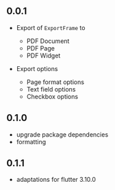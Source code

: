 ## 0.0.1

* Export of `ExportFrame` to
    * PDF Document
    * PDF Page
    * PDF Widget

* Export options
    * Page format options
    * Text field options
    * Checkbox options

## 0.1.0

* upgrade package dependencies
* formatting


## 0.1.1

* adaptations for flutter 3.10.0
